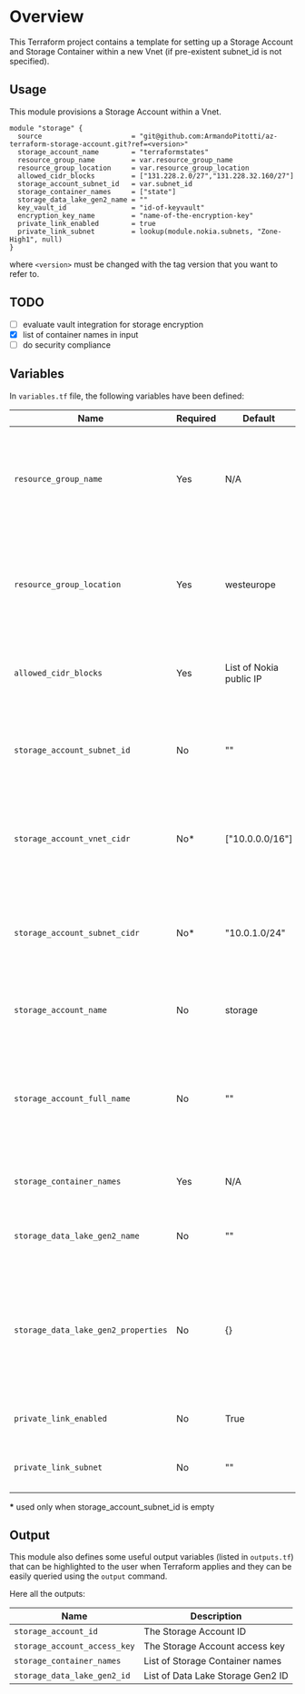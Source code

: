 # Overview

This Terraform project contains a template for setting up a Storage Account and Storage Container within a new Vnet (if pre-existent subnet_id is not specified).

## Usage

This module provisions a Storage Account within a Vnet.

```hcl-terraform
module "storage" {
  source                      = "git@github.com:ArmandoPitotti/az-terraform-storage-account.git?ref=<version>"
  storage_account_name        = "terraformstates"
  resource_group_name         = var.resource_group_name
  resource_group_location     = var.resource_group_location
  allowed_cidr_blocks         = ["131.228.2.0/27","131.228.32.160/27"]
  storage_account_subnet_id   = var.subnet_id
  storage_container_names     = ["state"]
  storage_data_lake_gen2_name = ""
  key_vault_id                = "id-of-keyvault"
  encryption_key_name         = "name-of-the-encryption-key"
  private_link_enabled        = true
  private_link_subnet         = lookup(module.nokia.subnets, "Zone-High1", null)
}
```

where `<version>` must be changed with the tag version that you want to refer to.

## TODO
- [ ] evaluate vault integration for storage encryption
- [X] list of container names in input
- [ ] do security compliance

## Variables

In `variables.tf` file, the following variables have been defined:

| Name                     | Required | Default                 | Description |
| ----                     | -------- | -------                 | ----------- |
| `resource_group_name`         | Yes | N/A                     | Name of the resource group the Storage Account will be associated to |
| `resource_group_location`     | Yes | westeurope              | Location of the resource group the Storage Account will be associated to |
| `allowed_cidr_blocks`         | Yes | List of Nokia public IP | List of IP or IP ranges in CIDR Format (only public IP) |
| `storage_account_subnet_id`   | No  | ""                      | Pre-existent Subnet ID in which to provision the Storage Account |
| `storage_account_vnet_cidr`   | No* | ["10.0.0.0/16"]         | CIDR list for vnet address space in which the Storage Account is sitting |
| `storage_account_subnet_cidr` | No* | "10.0.1.0/24"           | CIDR for subnet address space in which the Storage Account is sitting  |
| `storage_account_name`        | No  | storage                 | The name of the Storage Account to create |
| `storage_account_full_name`   | No  | ""                      | The storage account name with prefix. Used to override the prefixed storage. |
| `storage_container_names`     | Yes | N/A                     | List of Storage Containers to create) |
| `storage_data_lake_gen2_name` | No  | ""                      | Name of the Data lake Gen 2 File System (if needed) |
| `storage_data_lake_gen2_properties`     | No | {}             | Map of Keys to Base64-Encoded Values which should be assigned to this Data Lake Gen2 File System |
| `private_link_enabled`        | No  | True                   | Enable private link for storage account |
| `private_link_subnet`         | No  | ""                      | Subnet info to supply private link creation |

__*__ used only when storage_account_subnet_id is empty

## Output

This module also defines some useful output variables (listed in `outputs.tf`) that can be highlighted to
the user when Terraform applies and they can be easily queried using the `output` command.

Here all the outputs:

| Name                         | Description |
| ----                         | ----------- |
| `storage_account_id`         | The Storage Account ID |
| `storage_account_access_key` | The Storage Account access key |
| `storage_container_names`    | List of Storage Container names |
| `storage_data_lake_gen2_id`  | List of Data Lake Storage Gen2 ID |
